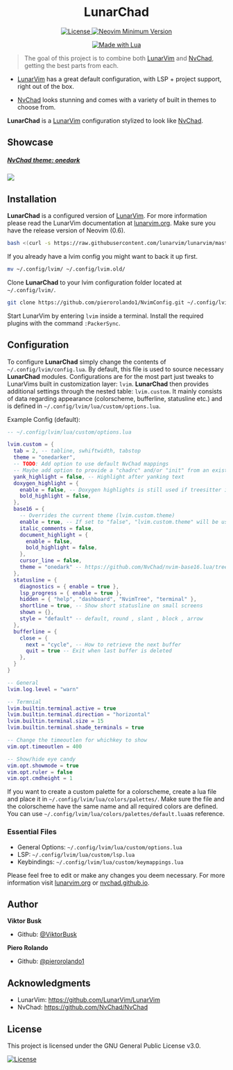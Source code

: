 <h1 align="center">LunarChad</h1>

<div align="center"><p>

  <a href="https://github.com/ViktorBusk/LunarChad/blob/master/LICENSE"
    ><img
        src="https://img.shields.io/github/license/viktorbusk/LunarChad?style=flat-square&logo=GNU&label=License"
        alt="License"
      />
  </a>
  <a href="https://neovim.io/"
    ><img
        src="https://img.shields.io/badge/Neovim-0.5+-blueviolet.svg?style=flat-square&logo=Neovim&logoColor=white"
        alt="Neovim Minimum Version"
      />
  </a>

  <a href="https://www.lua.org/"
    ><img
        src="https://img.shields.io/badge/Made%20with%20Lua-blue.svg?style=for-the-badge&logo=lua"
        alt="Made with Lua"
      />
  </a>
</p>

</div>

>The goal of this project is to combine both
[LunarVim](https://github.com/LunarVim/LunarVim) and [NvChad](https://github.com/NvChad/NvChad), getting the best parts from each.

* [LunarVim](https://github.com/LunarVim/LunarVim) has a great default configuration, with LSP + project support, right out of the box.

* [NvChad](https://github.com/NvChad/NvChad) looks stunning and comes with a variety of built in themes to choose from.

**LunarChad** is a [LunarVim](https://github.com/LunarVim/LunarVim) configuration stylized to look like [NvChad](https://github.com/NvChad/NvChad).

## Showcase

##### [NvChad theme: onedark](https://github.com/NvChad/nvim-base16.lua/blob/master/lua/hl_themes/onedark.lua)

<img src=".utils/images/lsp.png?raw=true"></img>

## Installation
**LunarChad** is a configured version of [LunarVim](https://github.com/LunarVim/LunarVim#install-in-one-command). For more information please read the LunarVim documentation at [lunarvim.org](https://www.lunarvim.org/). Make sure you have the release version of Neovim (0.6).
```sh
bash <(curl -s https://raw.githubusercontent.com/lunarvim/lunarvim/master/utils/installer/install.sh)

```
If you already have a lvim config you might want to back it up first.
```sh
mv ~/.config/lvim/ ~/.config/lvim.old/
```
Clone **LunarChad** to your lvim configuration folder located at `~/.config/lvim/`.

```sh
git clone https://github.com/pierorolando1/NvimConfig.git ~/.config/lvim/
```
Start LunarVim by entering `lvim` inside a terminal. Install the required plugins with the command `:PackerSync`.

## Configuration

To configure **LunarChad** simply change the contents of `~/.config/lvim/config.lua`. By default, this file is used to source necessary **LunarChad** modules. Configurations are for the most part just tweaks to LunarVims built in customization layer: `lvim`. **LunarChad** then provides additional settings through the nested table: `lvim.custom`. It mainly consists of data regarding appearance (colorscheme, bufferline, statusline etc.) and is defined in `~/.config/lvim/lua/custom/options.lua`.

Example Config (default): 

```lua
-- ~/.config/lvim/lua/custom/options.lua

lvim.custom = {
  tab = 2, -- tabline, swhiftwidth, tabstop
  theme = "onedarker",
  -- TODO: Add option to use default NvChad mappings
  -- Maybe add option to provide a "chadrc" and/or "init" from an existing NvChad config
  yank_highlight = false, -- Highlight after yanking text
  doxygen_highlight = {
    enable = false, -- Doxygen highlights is still used if treesitter is not active in the current buffer
    bold_highlight = false,
  },
  base16 = {
    -- Overrides the current theme (lvim.custom.theme)
    enable = true, -- If set to "false", "lvim.custom.theme" will be used instead.
    italic_comments = false,
    document_highlight = {
      enable = false,
      bold_highlight = false,
    },
    cursor_line = false,
    theme = "onedark" -- https://github.com/NvChad/nvim-base16.lua/tree/master/lua/hl_themes
  },
  statusline = {
    diagnostics = { enable = true },
    lsp_progress = { enable = true },
    hidden = { "help", "dashboard", "NvimTree", "terminal" },
    shortline = true, -- Show short statusline on small screens
    shown = {},
    style = "default" -- default, round , slant , block , arrow
  },
  bufferline = {
    close = {
      next = "cycle", -- How to retrieve the next buffer
      quit = true -- Exit when last buffer is deleted
    },
  }
}

-- General
lvim.log.level = "warn"

-- Termnial
lvim.builtin.terminal.active = true
lvim.builtin.terminal.direction = "horizontal"
lvim.builtin.terminal.size = 15
lvim.builtin.terminal.shade_terminals = true

-- Change the timeoutlen for whichkey to show
vim.opt.timeoutlen = 400

-- Show/hide eye candy
vim.opt.showmode = true
vim.opt.ruler = false
vim.opt.cmdheight = 1
```

If you want to create a custom palette for a colorscheme, create a lua file and place it in `~/.config/lvim/lua/colors/palettes/`. Make sure the file and the colorscheme have the same name and all required colors are defined. You can use `~/.config/lvim/lua/colors/palettes/default.lua`as reference.

### Essential Files
* General Options: `~/.config/lvim/lua/custom/options.lua`
* LSP: `~/.config/lvim/lua/custom/lsp.lua`
* Keybindings: `~/.config/lvim/lua/custom/keymappings.lua`

Please feel free to edit or make any changes you deem necessary. For more information visit [lunarvim.org](https://www.lunarvim.org/) or [nvchad.github.io](https://nvchad.github.io/).

## Author

**Viktor Busk**

* Github: [@ViktorBusk](https://github.com/ViktorBusk)

**Piero Rolando**
* Github: [@pierorolando1](https://github.com/pierorolando1)

## Acknowledgments

* LunarVim: https://github.com/LunarVim/LunarVim
* NvChad: https://github.com/NvChad/NvChad

## License
This project is licensed under the GNU General Public License v3.0.
<p>
    <a href="https://github.com/ViktorBusk/LunarChad/blob/master/LICENSE">
      <img src="https://img.shields.io/github/license/viktorbusk/LunarChad?style=flat-square&logo=GNU&label=License" alt="License"
    />
</p>
